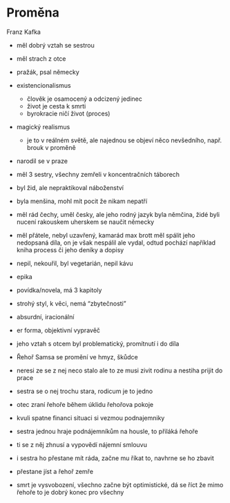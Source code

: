 # Proměna
Franz Kafka
- měl dobrý vztah se sestrou
- měl strach z otce
- pražák, psal německy
- existencionalismus
	- člověk je osamocený a odcizený jedinec
	- život je cesta k smrti
	- byrokracie ničí život (proces)
- magický realismus
	- je to v reálném světě, ale najednou se objeví něco nevšedního, např. brouk v proměně
- narodil se v praze
- měl 3 sestry, všechny zemřeli v koncentračních táborech
- byl žid, ale nepraktikoval náboženství
- byla menšina, mohl mít pocit že nikam nepatří
- měl rád čechy, uměl česky, ale jeho rodný jazyk byla němčina, židé byli nucení rakouskem uherskem se naučit německy
- měl přátele, nebyl uzavřený, kamarád max brott měl spálit jeho nedopsaná díla, on je však nespálil ale vydal, odtud pochází například kniha process či jeho deníky a dopisy
- nepil, nekouřil, byl vegetarián, nepil kávu

- epika
- povídka/novela, má 3 kapitoly
- strohý styl, k věci, nemá “zbytečnosti”
- absurdní, iracionální
- er forma, objektivní vypravěč
- jeho vztah s otcem byl problematický, promítnutí i do díla

- Řehoř Samsa se promění ve hmyz, škůdce
- neresi ze se z nej neco stalo ale to ze musi zivit rodinu a nestiha prijit do prace
- sestra se o nej trochu stara, rodicum je to jedno
- otec zraní řehoře během úklidu řehořova pokoje
- kvuli spatne financi situaci si vezmou podnajemniky
- sestra jednou hraje podnájemníkům na housle, to přiláká řehoře
- ti se z něj zhnusí a vypovědí nájemní smlouvu
- i sestra ho přestane mít ráda, začne mu říkat to, navhrne se ho zbavit
- přestane jíst a řehoř zemře
- smrt je vysvobození, všechno začne být optimistické, dá se říct že mimo řehoře to je dobrý konec pro všechny